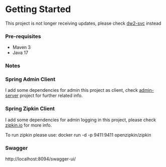 # Getting Started

This project is not longer receiving updates, please check [dw2-svc](https://github.com/gal16v8d/dw2-svc) instead

### Pre-requisites

* Maven 3
* Java 17

### Notes

### Spring Admin Client

I add some dependencies for admin this project as client,
check [admin-server](https://github.com/gal16v8d/admin-server) project for further related info.

### Spring Zipkin Client

I add some dependencies for admin logging in this project,
please check [zipkin.io](https://zipkin.io/pages/quickstart) for more info.

To run zipkin please use:
docker run -d -p 9411:9411 openzipkin/zipkin

### Swagger

http://localhost:8094/swagger-ui/